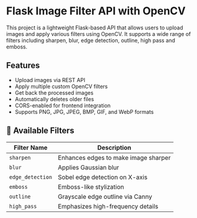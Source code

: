# Flask Image Filter API with OpenCV

This project is a lightweight Flask-based API that allows users to upload images and apply various filters using OpenCV. It supports a wide range of filters including sharpen, blur, edge detection, outline, high pass and emboss.

## Features

- Upload images via REST API
- Apply multiple custom OpenCV filters
- Get back the processed images
- Automatically deletes older files 
- CORS-enabled for frontend integration
- Supports PNG, JPG, JPEG, BMP, GIF, and WebP formats

## 🧪 Available Filters

| Filter Name    | Description                           |
|----------------|---------------------------------------|
| `sharpen`      | Enhances edges to make image sharper  |
| `blur`         | Applies Gaussian blur                 |
| `edge_detection`       | Sobel edge detection on X-axis        |
| `emboss`       | Emboss-like stylization               |
| `outline`      | Grayscale edge outline via Canny      |
| `high_pass`    | Emphasizes high-frequency details     |




